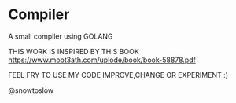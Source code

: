 # Compiler
A small compiler using  GOLANG

THIS WORK IS INSPIRED BY THIS BOOK https://www.mobt3ath.com/uplode/book/book-58878.pdf


FEEL FRY TO USE MY CODE IMPROVE,CHANGE OR EXPERIMENT :)


@snowtoslow

